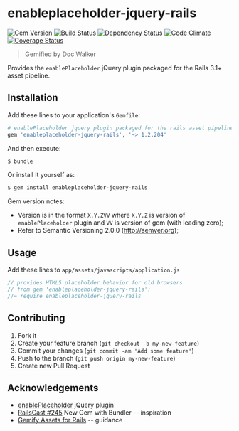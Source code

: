 # enableplaceholder-jquery-rails
[![Gem Version](https://badge.fury.io/rb/enableplaceholder-jquery-rails.png)](http://badge.fury.io/rb/enableplaceholder-jquery-rails)
[![Build Status](https://travis-ci.org/jhx/gem-enableplaceholder-jquery-rails.png?branch=master)](https://travis-ci.org/jhx/gem-enableplaceholder-jquery-rails)
[![Dependency Status](https://gemnasium.com/jhx/gem-enableplaceholder-jquery-rails.png)](https://gemnasium.com/jhx/gem-enableplaceholder-jquery-rails)
[![Code Climate](https://codeclimate.com/github/jhx/gem-enableplaceholder-jquery-rails.png)](https://codeclimate.com/github/jhx/gem-enableplaceholder-jquery-rails)
[![Coverage Status](https://coveralls.io/repos/jhx/gem-enableplaceholder-jquery-rails/badge.png)](https://coveralls.io/r/jhx/gem-enableplaceholder-jquery-rails)

> Gemified by Doc Walker

Provides the `enablePlaceholder` jQuery plugin packaged for the Rails 3.1+ asset pipeline.

## Installation

Add these lines to your application's `Gemfile`:

```rb
# enablePlaceholder jquery plugin packaged for the rails asset pipeline
gem 'enableplaceholder-jquery-rails', '~> 1.2.204'
```

And then execute:

```sh
$ bundle
```

Or install it yourself as:

```sh
$ gem install enableplaceholder-jquery-rails
```

Gem version notes:

  - Version is in the format `X.Y.ZVV` where `X.Y.Z` is version of `enablePlaceholder` plugin and `VV` is version of gem (with leading zero);
  - Refer to Semantic Versioning 2.0.0 (http://semver.org);

## Usage

Add these lines to `app/assets/javascripts/application.js`

```js
// provides HTML5 placeholder behavior for old browsers
// from gem 'enableplaceholder-jquery-rails':
//= require enableplaceholder-jquery-rails
```

## Contributing

1. Fork it
2. Create your feature branch (`git checkout -b my-new-feature`)
3. Commit your changes (`git commit -am 'Add some feature'`)
4. Push to the branch (`git push origin my-new-feature`)
5. Create new Pull Request

## Acknowledgements

- [enablePlaceholder](https://github.com/marioizquierdo/enablePlaceholder) jQuery plugin
- [RailsCast #245](http://railscasts.com/episodes/245-new-gem-with-bundler) New Gem with Bundler -- inspiration
- [Gemify Assets for Rails](http://prioritized.net/blog/gemify-assets-for-rails/) -- guidance
